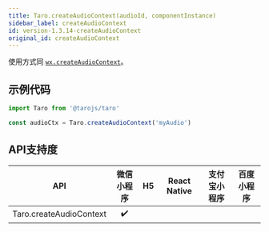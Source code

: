 ```yaml
---
title: Taro.createAudioContext(audioId, componentInstance)
sidebar_label: createAudioContext
id: version-1.3.14-createAudioContext
original_id: createAudioContext
---
```



使用方式同 [`wx.createAudioContext`](https://developers.weixin.qq.com/miniprogram/dev/api/wx.createAudioContext.html)。

## 示例代码

```jsx
import Taro from '@tarojs/taro'

const audioCtx = Taro.createAudioContext('myAudio')
```



## API支持度


| API | 微信小程序 | H5 | React Native | 支付宝小程序 | 百度小程序 |
| :-: | :-: | :-: | :-: | :-: | :-: |
| Taro.createAudioContext | ✔️ |  |  |

